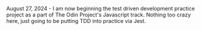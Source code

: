 August 27, 2024 - I am now beginning the test driven development practice project as a part of The Odin Project's Javascript track. Nothing too crazy here, just going to be putting TDD into practice via Jest.